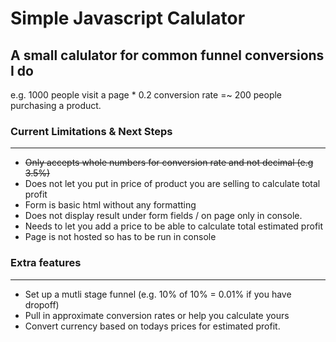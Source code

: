 # Simple Javascript Calulator

## A small calulator for common funnel conversions I do

e.g. 1000 people visit a page * 0.2 conversion rate =~ 200 people purchasing a product. 

### Current Limitations & Next Steps
--- 

* ~~Only accepts whole numbers for conversion rate and not decimal (e.g 3.5%)~~
* Does not let you put in price of product you are selling to calculate total profit
* Form is basic html without any formatting
* Does not display result under form fields / on page only in console. 
* Needs to let you add a price to be able to calculate total estimated profit
* Page is not hosted so has to be run in console

### Extra features
---
* Set up a mutli stage funnel (e.g. 10% of 10% = 0.01% if you have dropoff)
* Pull in approximate conversion rates or help you calculate yours
* Convert currency based on todays prices for estimated profit.
